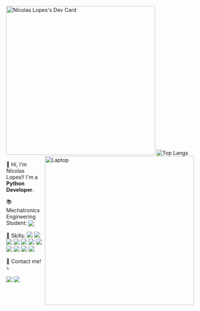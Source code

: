 <a href="https://app.daily.dev/thenickz"><img src="https://api.daily.dev/devcards/3c3285f8207c4a088009a1b497b2f4b4.png?r=eue" width="400" alt="Nícolas Lopes's Dev Card"/></a>
![Top Langs](https://github-readme-stats.vercel.app/api/top-langs/?username=thenickz&layout=compact)
<img src="https://raw.githubusercontent.com/MicaelliMedeiros/micaellimedeiros/master/image/computer-illustration.png" min-width="400px" max-width="400px" width="400px" align="right" alt="Laptop">

<p align="left"> 
  👋 Hi, I'm Nícolas Lopes!! I'm a <strong>Python Developer</strong>.<br>

  📚 Mechatronics Engineering Student: <img src="https://progress-bar.dev/80/" align="center">
</p>

<p align="left">
   🧠 Skills: 
  <img src="https://img.shields.io/badge/Python-14354C?style=for-the-badge&logo=python&logoColor=white"/>
  <img src="https://img.shields.io/badge/JavaScript-F7DF1E?style=for-the-badge&logo=JavaScript&logoColor=white">
  <img src="https://img.shields.io/badge/HTML5-E34F26?style=for-the-badge&logo=html5&logoColor=white">
  <img src="https://img.shields.io/badge/CSS3-1572B6?style=for-the-badge&logo=css3&logoColor=white">	
  <img src="https://img.shields.io/badge/Node--Red-8F0000?style=for-the-badge&logo=nodered&logoColor=white">
  <img src="https://img.shields.io/badge/C-00599C?style=for-the-badge&logo=c&logoColor=white">
  <img src="https://img.shields.io/badge/PostgreSQL-316192?style=for-the-badge&logo=postgresql&logoColor=white">
  <img src="https://img.shields.io/badge/MySQL-005C84?style=for-the-badge&logo=mysql&logoColor=white">
  <img src="https://img.shields.io/badge/Amazon_AWS-232F3E?style=for-the-badge&logo=amazon-aws&logoColor=white">
  <img src="https://img.shields.io/badge/Firebase-039BE5?style=for-the-badge&logo=Firebase&logoColor=white">
  <img src="https://img.shields.io/badge/Arduino-00979D?style=for-the-badge&logo=Arduino&logoColor=white">
  <img src="">
  <img src="">
  <img src="">
  
</p>

<p align="left">
  💌 Contact me!⤵️
</p>
  
<p align="left">
<a href="mailto:nicklopes2098@gmail.com" alt="Gmail">
  <img src="https://img.shields.io/badge/-Gmail-FF0000?style=flat-square&labelColor=FF0000&logo=gmail&logoColor=white&link=LINK-DO-SEU-EMAIL" /></a>
<a href="https://www.linkedin.com/in/n%C3%ADcolas-lopes-engineering-dev/" alt="Linkedin">
  <img src="https://img.shields.io/badge/-Linkedin-0e76a8?style=flat-square&logo=Linkedin&logoColor=white&link=LINK-DO-SEU-LINKEDIN" /></a>
</p>
